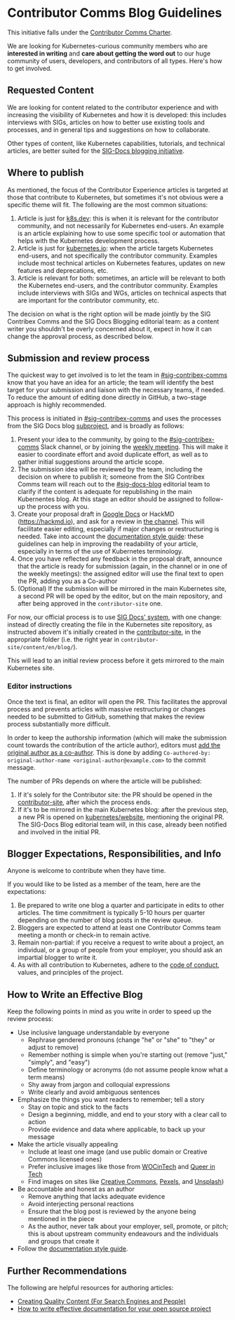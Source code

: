 # Contributor Comms Blog Guidelines

This initiative falls under the [Contributor Comms Charter](./CHARTER.md).

We are looking for Kubernetes-curious community members who are **interested in writing** and **care about getting the word out** to our huge community of users, developers, and contributors of all types. Here's how to get involved.

## Requested Content

We are looking for content related to the contributor experience and with increasing the visibility of Kubernetes and how it is developed: this includes interviews with SIGs, articles on how to better use existing tools and processes, and in general tips and suggestions on how to collaborate.

Other types of content, like Kubernetes capabilities, tutorials, and technical articles, are better suited for the [SIG-Docs blogging initiative](/sig-docs/blog-subproject/README.md).

## Where to publish

As mentioned, the focus of the Contributor Experience articles is targeted at those that contribute to Kubernetes, but sometimes it's not obvious were a specific theme will fit. The following are the most common situations:

1. Article is just for [k8s.dev](http://k8s.dev/blog): this is when it is relevant for the contributor community, and not necessarily for Kubernetes end-users. An example is an article explaining how to use some specific tool or automation that helps with the Kubernetes development process.
2. Article is just for [kubernetes.io](https://kubernetes.io/blog/): when the article targets Kubernetes end-users, and not specifically the contributor community. Examples include most technical articles on Kubernetes features, updates on new features and deprecations, etc.
3. Article is relevant for both: sometimes, an article will be relevant to both the Kubernetes end-users, and the contributor community. Examples include interviews with SIGs and WGs, articles on technical aspects that are important for the contributor community, etc.

The decision on what is the right option will be made jointly by the SIG Contribex Comms and the SIG Docs Blogging editorial team: as a content writer you shouldn't be overly concerned about it, expect in how it can change the approval process, as described below.

## Submission and review process

The quickest way to get involved is to let the team in [#sig-contribex-comms](https://kubernetes.slack.com/archives/C03KT3SUJ20) know that you have an idea for an article; the team will identify the best target for your submission and liaison with the necessary teams, if needed. To reduce the amount of editing done directly in GitHub, a two-stage approach is highly recommended.

This process is initiated in [#sig-contribex-comms](https://kubernetes.slack.com/archives/C03KT3SUJ20) and uses the processes from the SIG Docs blog [subproject](/sig-docs/blog-subproject/README.md), and is broadly as follows:

1. Present your idea to the community, by going to the [#sig-contribex-comms](https://kubernetes.slack.com/archives/C03KT3SUJ20) Slack channel, or by joining the [weekly meeting](https://docs.google.com/document/d/1KDoqbw2A6W7rLSbIRuOlqH8gkoOnp2IHHuV9KyJDD2c). This will make it easier to coordinate effort and avoid duplicate effort, as well as to gather initial suggestions around the article scope.
2. The submission idea will be reviewed by the team, including the decision on where to publish it; someone from the SIG Contribex Comms team will reach out to the [#sig-docs-blog](https://kubernetes.slack.com/archives/CJDHVD54J) editorial team to clarify if the content is adequate for republishing in the main Kubernentes blog. At this stage an editor should be assigned to follow-up the process with you.
3. Create your proposal draft in [Google Docs](https://docs.google.com/) or HackMD (https://hackmd.io), and ask for a review in [the channel](https://kubernetes.slack.com/archives/C03KT3SUJ20). This will facilitate easier editing, especially if major changes or restructuring is needed. Take into account the [documentation style guide](https://kubernetes.io/docs/contribute/style/style-guide/): these guidelines can help in improving the readability of your article, especially in terms of the use of Kubernetes terminology.
4. Once you have reflected any feedback in the proposal draft,  announce that the article is ready for submission (again, in the channel or in one of the weekly meetings): the assigned editor will use the final text to open the PR, adding you as a Co-author
5. (Optional) If the submission will be mirrored in the main Kubernetes site, a second PR will be oped by the editor, but on the main repository, and after being approved in the `contributor-site` one.

For now, our official process is to use [SIG Docs' system](/sig-docs/blog-subproject/README.md), with one change: instead of directly creating the file in the Kubernetes site repository, as instructed abovem it's initially created in the [contributor-site](https://github.com/kubernetes/contributor-site), in the appropriate folder (i.e. the right year in `contributor-site/content/en/blog/`).

This will lead to an initial review process before it gets mirrored to the main Kubernetes site.

### Editor instructions

Once the text is final, an editor will open the PR. This facilitates the approval process and prevents articles with massive restructuring or changes needed to be submitted to GitHub, something that makes the review process substantially more difficult.

In order to keep the authorship information (which will make the submission count towards the contribution of the article author), editors must [add the original author as a co-author](https://docs.github.com/en/pull-requests/committing-changes-to-your-project/creating-and-editing-commits/creating-a-commit-with-multiple-authors). This is done by adding `Co-authored-by: original-author-name <original-author@example.com>` to the commit message.
 
The number of PRs depends on where the article will be published:

1. If it's solely for the Contributor site: the PR should be opened in the [contributor-site](https://github.com/kubernetes/contributor-site), after which the process ends.
2. If it's to be mirrored in the main Kubernetes blog: after the previous step, a new PR is opened on [kubernetes/website](https://github.com/kubernetes/website), mentioning the original PR. The SIG-Docs Blog editorial team will, in this case, already been notified and involved in the initial PR.


## Blogger Expectations, Responsibilities, and Info

Anyone is welcome to contribute when they have time.

If you would like to be listed as a member of the team, here are the expectations:

1. Be prepared to write one blog a quarter and participate in edits to other articles. The time commitment is typically 5-10 hours per quarter depending on the number of blog posts in the review queue.
2. Bloggers are expected to attend at least one Contributor Comms team meeting a month or check-in to remain active.
3. Remain non-partial: if you receive a request to write about a project, an individual, or a group of people from your employer, you should ask an impartial blogger to write it.
4. As with all contribution to Kubernetes, adhere to the [code of conduct](/code-of-conduct.md), values, and principles of the project.

## How to Write an Effective Blog

Keep the following points in mind as you write in order to speed up the review process:

* Use inclusive language understandable by everyone
  * Rephrase gendered pronouns (change "he" or "she" to "they" or adjust to remove)
  * Remember nothing is simple when you're starting out (remove "just," "simply", and "easy")
  * Define terminology or acronyms (do not assume people know what a term means)
  * Shy away from jargon and colloquial expressions
  * Write clearly and avoid ambiguous sentences
* Emphasize the things you want readers to remember; tell a story
  * Stay on topic and stick to the facts
  * Design a beginning, middle, and end to your story with a clear call to action
  * Provide evidence and data where applicable, to back up your message
* Make the article visually appealing
  * Include at least one image (and use public domain or Creative Commons licensed ones)
  * Prefer inclusive images like those from [WOCinTech](https://www.flickr.com/photos/wocintechchat/) and [Queer in Tech](https://www.flickr.com/photos/mapbox/albums/72157713100349311)
  * Find images on sites like [Creative Commons](https://search.creativecommons.org/), [Pexels](https://www.pexels.com/public-domain-images/), and [Unsplash](https://unsplash.com/images/stock/public-domain))
* Be accountable and honest as an author
  * Remove anything that lacks adequate evidence
  * Avoid interjecting personal reactions
  * Ensure that the blog post is reviewed by the anyone being mentioned in the piece
  * As the author, never talk about your employer, sell, promote, or pitch; this is about upstream community endeavours and the individuals and groups that create it
* Follow the [documentation style guide](https://kubernetes.io/docs/contribute/style/style-guide/).

## Further Recommendations

The following are helpful resources for authoring articles:

* [Creating Quality Content (For Search Engines and People)](https://moz.com/blog/quality-blog-content)
* [How to write effective documentation for your open source project](https://opensource.com/article/20/3/documentation)
